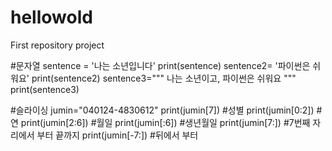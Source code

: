 # hellowold
First  repository project

#문자열
sentence = '나는 소년입니다'
print(sentence)
sentence2= '파이썬은 쉬워요'
print(sentence2)
sentence3="""
나는 소년이고,
파이썬은 쉬워요
"""
print(sentence3)

#슬라이싱
jumin="040124-4830612"
print(jumin[7]) #성별
print(jumin[0:2]) #연
print(jumin[2:6]) #월일
print(jumin[:6]) #생년월일
print(jumin[7:]) #7번째 자리에서 부터 끝까지
print(jumin[-7:]) #뒤에서 부터

